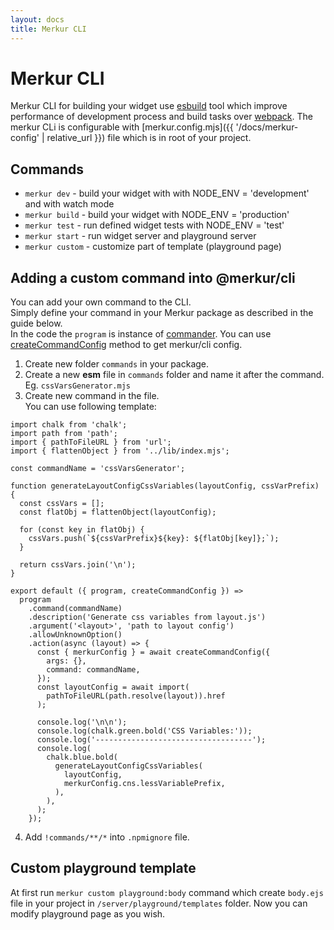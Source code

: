 ```yaml
---
layout: docs
title: Merkur CLI
---
```


# Merkur CLI

Merkur CLI for building your widget use [esbuild](https://esbuild.github.io/) tool which improve performance of development process and build tasks over [webpack](https://webpack.js.org/). The merkur CLi is configurable with [merkur.config.mjs]({{ '/docs/merkur-config' | relative_url }}) file which is in root of your project.

## Commands

- `merkur dev` - build your widget with with NODE_ENV = 'development' and with watch mode
- `merkur build` - build your widget with NODE_ENV = 'production'
- `merkur test` - run defined widget tests with NODE_ENV = 'test'
- `merkur start` - run widget server and playground server
- `merkur custom` - customize part of template (playground page)

## Adding a custom command into @merkur/cli

You can add your own command to the CLI.  
Simply define your command in your Merkur package as described in the guide below.  
In the code the `program` is instance of [commander](https://www.npmjs.com/package/commander).
You can use [createCommandConfig](https://github.com/mjancarik/merkur/blob/master/packages/cli/src/commandConfig.mjs#L5) method to get merkur/cli config.


1. Create new folder `commands` in your package.
2. Create a new **esm** file in `commands` folder and name it after the command. Eg. `cssVarsGenerator.mjs`
3. Create new command in the file.  
You can use following template:
```
import chalk from 'chalk';
import path from 'path';
import { pathToFileURL } from 'url';
import { flattenObject } from '../lib/index.mjs';

const commandName = 'cssVarsGenerator';

function generateLayoutConfigCssVariables(layoutConfig, cssVarPrefix) {
  const cssVars = [];
  const flatObj = flattenObject(layoutConfig);

  for (const key in flatObj) {
    cssVars.push(`${cssVarPrefix}${key}: ${flatObj[key]};`);
  }

  return cssVars.join('\n');
}

export default ({ program, createCommandConfig }) =>
  program
    .command(commandName)
    .description('Generate css variables from layout.js')
    .argument('<layout>', 'path to layout config')
    .allowUnknownOption()
    .action(async (layout) => {
      const { merkurConfig } = await createCommandConfig({
        args: {},
        command: commandName,
      });
      const layoutConfig = await import(
        pathToFileURL(path.resolve(layout)).href
      );

      console.log('\n\n');
      console.log(chalk.green.bold('CSS Variables:'));
      console.log('-----------------------------------');
      console.log(
        chalk.blue.bold(
          generateLayoutConfigCssVariables(
            layoutConfig,
            merkurConfig.cns.lessVariablePrefix,
          ),
        ),
      );
    });
```
4. Add `!commands/**/*` into `.npmignore` file.

## Custom playground template

At first run `merkur custom playground:body` command which create `body.ejs` file in your project in `/server/playground/templates` folder. Now you can modify playground page as you wish. 
